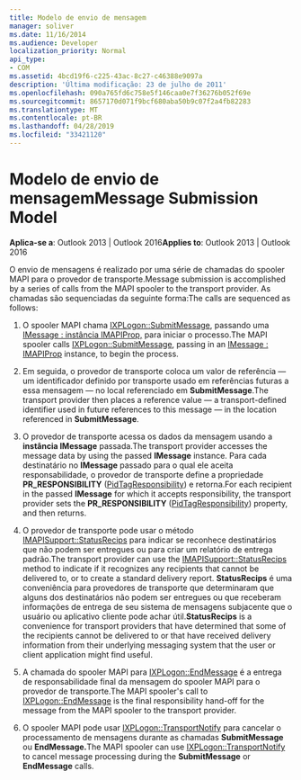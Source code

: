 ```yaml
---
title: Modelo de envio de mensagem
manager: soliver
ms.date: 11/16/2014
ms.audience: Developer
localization_priority: Normal
api_type:
- COM
ms.assetid: 4bcd19f6-c225-43ac-8c27-c46388e9097a
description: 'Última modificação: 23 de julho de 2011'
ms.openlocfilehash: 090a765fd6c758e5f146caa0e7f36276b052f69e
ms.sourcegitcommit: 8657170d071f9bcf680aba50b9c07f2a4fb82283
ms.translationtype: MT
ms.contentlocale: pt-BR
ms.lasthandoff: 04/28/2019
ms.locfileid: "33421120"
---
```

# <a name="message-submission-model"></a><span data-ttu-id="9de4c-103">Modelo de envio de mensagem</span><span class="sxs-lookup"><span data-stu-id="9de4c-103">Message Submission Model</span></span>

  
  
<span data-ttu-id="9de4c-104">**Aplica-se a**: Outlook 2013 | Outlook 2016</span><span class="sxs-lookup"><span data-stu-id="9de4c-104">**Applies to**: Outlook 2013 | Outlook 2016</span></span> 
  
<span data-ttu-id="9de4c-105">O envio de mensagens é realizado por uma série de chamadas do spooler MAPI para o provedor de transporte.</span><span class="sxs-lookup"><span data-stu-id="9de4c-105">Message submission is accomplished by a series of calls from the MAPI spooler to the transport provider.</span></span> <span data-ttu-id="9de4c-106">As chamadas são sequenciadas da seguinte forma:</span><span class="sxs-lookup"><span data-stu-id="9de4c-106">The calls are sequenced as follows:</span></span>
  
1. <span data-ttu-id="9de4c-107">O spooler MAPI chama [IXPLogon::SubmitMessage](ixplogon-submitmessage.md), passando uma [IMessage : instância IMAPIProp,](imessageimapiprop.md) para iniciar o processo.</span><span class="sxs-lookup"><span data-stu-id="9de4c-107">The MAPI spooler calls [IXPLogon::SubmitMessage](ixplogon-submitmessage.md), passing in an [IMessage : IMAPIProp](imessageimapiprop.md) instance, to begin the process.</span></span> 
    
2. <span data-ttu-id="9de4c-108">Em seguida, o provedor de transporte coloca um valor de referência — um identificador definido por transporte usado em referências futuras a essa mensagem — no local referenciado em **SubmitMessage**.</span><span class="sxs-lookup"><span data-stu-id="9de4c-108">The transport provider then places a reference value — a transport-defined identifier used in future references to this message — in the location referenced in **SubmitMessage**.</span></span>
    
3. <span data-ttu-id="9de4c-109">O provedor de transporte acessa os dados da mensagem usando a **instância IMessage** passada.</span><span class="sxs-lookup"><span data-stu-id="9de4c-109">The transport provider accesses the message data by using the passed **IMessage** instance.</span></span> <span data-ttu-id="9de4c-110">Para cada destinatário no **IMessage** passado para o qual ele aceita responsabilidade, o provedor de transporte define a propriedade **PR_RESPONSIBILITY** ([PidTagResponsibility](pidtagresponsibility-canonical-property.md)) e retorna.</span><span class="sxs-lookup"><span data-stu-id="9de4c-110">For each recipient in the passed **IMessage** for which it accepts responsibility, the transport provider sets the **PR_RESPONSIBILITY** ([PidTagResponsibility](pidtagresponsibility-canonical-property.md)) property, and then returns.</span></span>
    
4. <span data-ttu-id="9de4c-111">O provedor de transporte pode usar o método [IMAPISupport::StatusRecips](imapisupport-statusrecips.md) para indicar se reconhece destinatários que não podem ser entregues ou para criar um relatório de entrega padrão.</span><span class="sxs-lookup"><span data-stu-id="9de4c-111">The transport provider can use the [IMAPISupport::StatusRecips](imapisupport-statusrecips.md) method to indicate if it recognizes any recipients that cannot be delivered to, or to create a standard delivery report.</span></span> <span data-ttu-id="9de4c-112">**StatusRecips** é uma conveniência para provedores de transporte que determinaram que alguns dos destinatários não podem ser entregues ou que receberam informações de entrega de seu sistema de mensagens subjacente que o usuário ou aplicativo cliente pode achar útil.</span><span class="sxs-lookup"><span data-stu-id="9de4c-112">**StatusRecips** is a convenience for transport providers that have determined that some of the recipients cannot be delivered to or that have received delivery information from their underlying messaging system that the user or client application might find useful.</span></span> 
    
5. <span data-ttu-id="9de4c-113">A chamada do spooler MAPI para [IXPLogon::EndMessage](ixplogon-endmessage.md) é a entrega de responsabilidade final da mensagem do spooler MAPI para o provedor de transporte.</span><span class="sxs-lookup"><span data-stu-id="9de4c-113">The MAPI spooler's call to [IXPLogon::EndMessage](ixplogon-endmessage.md) is the final responsibility hand-off for the message from the MAPI spooler to the transport provider.</span></span> 
    
6. <span data-ttu-id="9de4c-114">O spooler MAPI pode usar [IXPLogon::TransportNotify](ixplogon-transportnotify.md) para cancelar o processamento de mensagens durante as chamadas **SubmitMessage** ou **EndMessage.**</span><span class="sxs-lookup"><span data-stu-id="9de4c-114">The MAPI spooler can use [IXPLogon::TransportNotify](ixplogon-transportnotify.md) to cancel message processing during the **SubmitMessage** or **EndMessage** calls.</span></span> 
    

